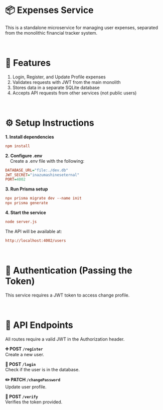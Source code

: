 # 📦 Expenses Service

This is a standalone microservice for managing user expenses, separated from the monolithic financial tracker system.

<br>

# 🚀 Features

1. Login, Register, and Update Profile expenses
2. Validates requests with JWT from the main monolith
3. Stores data in a separate SQLite database
4. Accepts API requests from other services (not public users)

<br>

# ⚙️ Setup Instructions

<strong>1. Install dependencies</strong>

```ini
npm install
```

<strong>2. Configure .env</strong><br>
&nbsp;&nbsp;&nbsp;&nbsp;Create a .env file with the following:

```ini
DATABASE_URL="file:./dev.db"
JWT_SECRET="inazumashineseternal"
PORT=4002
```

<strong>3. Run Prisma setup</strong>

```ini
npx prisma migrate dev --name init
npx prisma generate
```

<strong>4. Start the service</strong>

```ini
node server.js
```

The API will be available at:

```ini
http://localhost:4002/users
```

<br>

# 🔐 Authentication (Passing the Token)

This service requires a JWT token to access change profile.

<br>

# 🧾 API Endpoints

All routes require a valid JWT in the Authorization header.

<strong>➕ POST `/register`</strong>  
Create a new user.

<strong>📄 POST `/login`</strong>  
Check if the user is in the database.

<strong>✏️ PATCH `/changePassword`</strong>  
Update user profile.

<strong>🔐 POST `/verify`</strong>  
Verifies the token provided.
